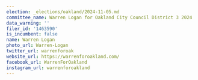 ```yaml
---
election: _elections/oakland/2024-11-05.md
committee_name: Warren Logan for Oakland City Council District 3 2024
data_warning: ''
filer_id: '1463590'
is_incumbent: false
name: Warren Logan
photo_url: Warren-Logan
twitter_url: warrenforoak
website_url: https://warrenforoakland.com/
facebook_url: WarrenForOakland
instagram_url: warrenforoakland
---
```


